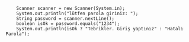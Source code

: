 		Scanner scanner = new Scanner(System.in);
		System.out.println("lütfen parola giriniz: ");
		String password = scanner.nextLine();
		boolean isOk = password.equals("1234");
		System.out.println(isOk ? "Tebrikler. Giriş yaptınız" : "Hatalı Parola");
